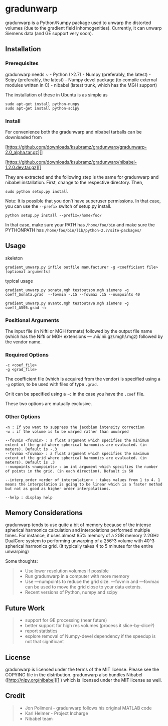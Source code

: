 # gradunwarp

gradunwarp is a Python/Numpy package used to unwarp the distorted
volumes (due to the gradient field іnhomogenities). Currently, it can
unwarp Siemens data (and GE support very soon).

## Installation

### Prerequisites

gradunwarp needs
  ~ -   Python (>2.7)
    -   Numpy (preferably, the latest)
    -   Scipy (preferably, the latest)
    -   Numpy devel package (to compile external modules written in C)
    -   nibabel (latest trunk, which has the MGH support)

The installation of these in Ubuntu is as simple as

    sudo apt-get install python-numpy
    sudo apt-get install python-scipy

### Install

For convenience both the gradunwarp and nibabel tarballs can be
downloaded from

[https://github.com/downloads/ksubramz/gradunwarp/gradunwarp-2.0_alpha.tar.gz][]

[https://github.com/downloads/ksubramz/gradunwarp/nibabel-1.2.0.dev.tar.gz][]

They are extracted and the following step is the same for gradunwarp and
nibabel installation. First, change to the respective directory. Then,

    sudo python setup.py install

Note: It is possible that you don’t have superuser permissions. In that
case, you can use the `--prefix` switch of setup.py install.

    python setup.py install --prefix=/home/foo/

In that case, make sure your PATH has `/home/foo/bin` and make sure the
PYTHONPATH has `/home/foo/bin/lib/python-2.7/site-packages/`

## Usage

skeleton

    gradient_unwarp.py infile outfile manufacturer -g <coefficient file> [optional arguments]

typical usage

    gradient_unwarp.py sonata.mgh testoutson.mgh siemens -g coeff_Sonata.grad  --fovmin -.15 --fovmax .15 --numpoints 40

    gradient_unwarp.py avanto.mgh testoutava.mgh siemens -g coeff_AS05.grad -n

### Positional Arguments

The input file (in Nifti or MGH formats) followed by the output file
name (which has the Nifti or MGH extensions — .nii/.nii.gz/.mgh/.mgz)
followed by the vendor name.

### Required Options

    -c <coef_file>
    -g <grad_file>

The coefficient file (which is acquired from the vendor) is specified
using a `-g` option, to be used with files of type `.grad`.

Or it can be specified using a `-c` in the case you have the `.coef`
file.

These two options are mutually exclusive.

### Other Options

    -n : If you want to suppress the jacobian intensity correction
    -w : if the volume is to be warped rather than unwarped

    --fovmin <fovmin> : a float argument which specifies the minimum extent of the grid where spherical harmonics are evaluated. (in meters). Default is -.3
    --fovmax <fovmax> : a float argument which specifies the maximum extent of the grid where spherical harmonics are evaluated. (in meters). Default is .3
    --numpoints <numpoints> : an int argument which specifies the number of points in the grid. (in each direction). Default is 60

    --interp_order <order of interpolation> : takes values from 1 to 4. 1 means the interpolation is going to be linear which is a faster method but not as good as higher order interpolations. 

    --help : display help

## Memory Considerations

gradunwarp tends to use quite a bit of memory because of the intense
spherical harmonics calculation and interpolations performed multiple
times. For instance, it uses almost 85% memory of a 2GB memory 2.2GHz
DualCore system to performing unwarping of a 256^3 volume with 40^3
spherical harmonics grid. (It typically takes 4 to 5 minutes for the
entire unwarping)

Some thoughts:

>  -  Use lower resolution volumes if possible
>  -  Run gradunwarp in a computer with more memory
>  -  Use —numpoints to reduce the grid size. —fovmin and —fovmax can
      be used to move the grid close to your data extents.
>  -  Recent versions of Python, numpy and scipy

## Future Work

> -   support for GE processing (near future)
> -   better support for high res volumes (process it slice-by-slice?)
> -   report statistics
> -   explore removal of Numpy-devel dependency if the speedup is not
>     that significant

## License

gradunwarp is licensed under the terms of the MIT license. Please see
the COPYING file in the distribution. gradunwarp also bundles Nibabel
([http://nipy.org/nibabel][] ) which is licensed under the MIT license
as well.

## Credit

> -   Jon Polimeni - gradunwarp follows his original MATLAB code
> -   Karl Helmer - Project Incharge
> -   Nibabel team

  [https://github.com/downloads/ksubramz/gradunwarp/gradunwarp-2.0_alpha.tar.gz]:
    https://github.com/downloads/ksubramz/gradunwarp/gradunwarp-2.0_alpha.tar.gz
  [https://github.com/downloads/ksubramz/gradunwarp/nibabel-1.2.0.dev.tar.gz]:
    https://github.com/downloads/ksubramz/gradunwarp/nibabel-1.2.0.dev.tar.gz
  [http://nipy.org/nibabel]: http://nipy.org/nibabel

